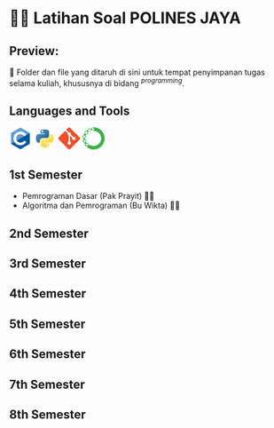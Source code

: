 # 👨‍💻 Latihan Soal POLINES JAYA

## Preview:
📁 Folder dan file yang ditaruh di sini untuk tempat penyimpanan tugas selama kuliah, khususnya di bidang <sup>*programming*</sup>.

## Languages and Tools
<div>
  <img src="https://github.com/devicons/devicon/blob/master/icons/c/c-original.svg" title="C" **alt="c" width="40" height="40"/>
  <img src="https://github.com/devicons/devicon/blob/master/icons/python/python-original.svg" title="Python" **alt="python" width="40" height="40"/>
  <img src="https://github.com/devicons/devicon/blob/master/icons/git/git-original.svg" title="Git" **alt="git" width="40" height="40"/>
  <img src="https://github.com/devicons/devicon/blob/master/icons/anaconda/anaconda-original.svg" title="Anaconda" **alt="anaconda" width="40" height="40"/>
</div>

## 1st Semester
- Pemrograman Dasar (Pak Prayit) 🙋‍♂️
- Algoritma dan Pemrograman (Bu Wikta) 🙋‍♀️

## 2nd Semester

## 3rd Semester

## 4th Semester

## 5th Semester

## 6th Semester

## 7th Semester

## 8th Semester

